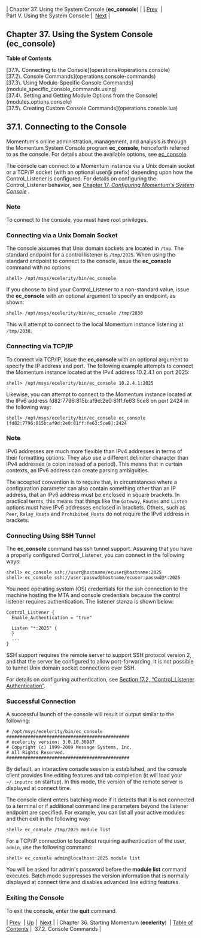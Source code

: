 | Chapter 37. Using the System Console (**ec_console**) |
| [Prev](conf.starting)  | Part V. Using the System Console |  [Next](operations.console-commands) |

## Chapter 37. Using the System Console (ec_console)

**Table of Contents**

<dl class="toc">

<dt>[37.1\. Connecting to the Console](operations#operations.console)</dt>

<dt>[37.2\. Console Commands](operations.console-commands)</dt>

<dt>[37.3\. Using Module-Specific Console Commands](module_specific_console_commands.using)</dt>

<dt>[37.4\. Setting and Getting Module Options from the Console](modules.options.console)</dt>

<dt>[37.5\. Creating Custom Console Commands](operations.console.lua)</dt>

</dl>

## 37.1. Connecting to the Console

Momentum's online administration, management, and analysis is through the Momentum System Console program **ec_console**, henceforth referred to as the console. For details about the available options, see [ec_console](executable.ec_console "ec_console").

The console can connect to a Momentum instance via a Unix domain socket or a TCP/IP socket (with an optional user@ prefix) depending upon how the Control_Listener is configured. For details on configuring the Control_Listener behavior, see [Chapter 17, *Configuring Momentum's System Console*](control_listener "Chapter 17. Configuring Momentum's System Console") .

### Note

To connect to the console, you must have root privileges.

### Connecting via a Unix Domain Socket

The console assumes that Unix domain sockets are located in `/tmp`. The standard endpoint for a control listener is `/tmp/2025`. When using the standard endpoint to connect to the console, issue the **ec_console** command with no options:

`shell> /opt/msys/ecelerity/bin/ec_console`

If you choose to bind your Control_Listener to a non-standard value, issue the **ec_console** with an optional argument to specify an endpoint, as shown:

`shell> /opt/msys/ecelerity/bin/ec_console /tmp/2030`

This will attempt to connect to the local Momentum instance listening at `/tmp/2030`.

### Connecting via TCP/IP

To connect via TCP/IP, issue the **ec_console** with an optional argument to specify the IP address and port. The following example attempts to connect the Momentum instance located at the IPv4 address 10.2.4.1 on port 2025:

`shell> /opt/msys/ecelerity/bin/ec_console 10.2.4.1:2025`

Likewise, you can attempt to connect to the Momentum instance located at the IPv6 address fd82:7796:815b:af9d:2e0:81ff:fe63:5ce8 on port 2424 in the following way:

`shell> /opt/msys/ecelerity/bin/ec_console ec_console [fd82:7796:815b:af9d:2e0:81ff:fe63:5ce8]:2424`
### Note

IPv6 addresses are much more flexible than IPv4 addresses in terms of their formatting options. They also use a different delimiter character than IPv4 addresses (a colon instead of a period). This means that in certain contexts, an IPv6 address can create parsing ambiguities.

The accepted convention is to require that, in circumstances where a configuration parameter can also contain something other than an IP address, that an IPv6 address must be enclosed in square brackets. In practical terms, this means that things like the `Gateway`, `Routes` and `Listen` options must have IPv6 addresses enclosed in brackets. Others, such as `Peer`, `Relay_Hosts` and `Prohibited_Hosts` do not require the IPv6 address in brackets.

### Connecting Using SSH Tunnel

The **ec_console** command has ssh tunnel support. Assuming that you have a properly configured Control_Listener, you can connect in the following ways:

```
shell> ec_console ssh://user@hostname/ecuser@hostname:2025
shell> ec_console ssh://user:passwd@hostname/ecuser:passwd@*:2025
```

You need operating system (OS) credentials for the ssh connection to the machine hosting the MTA and console credentials because the control listener requires authentication. The listener stanza is shown below:

```
Control_Listener {
  Enable_Authentication = "true"

  Listen "*:2025" {
  }
  ...
}
```

SSH support requires the remote server to support SSH protocol version 2, and that the server be configured to allow port-forwarding. It is not possible to tunnel Unix domain socket connections over SSH.

For details on configuring authentication, see [Section 17.2, “Control_Listener Authentication”](control_auth "17.2. Control_Listener Authentication").

### Successful Connection

A successful launch of the console will result in output similar to the following:

```
# /opt/msys/ecelerity/bin/ec_console
##############################################
# ecelerity version: 3.0.10.30987
# Copyright (c) 1999-2009 Message Systems, Inc.
# All Rights Reserved.
##############################################
```

By default, an interactive console session is established, and the console client provides line editing features and tab completion (it will load your `~/.inputrc` on startup). In this mode, the version of the remote server is displayed at connect time.

The console client enters batching mode if it detects that it is not connected to a terminal or if additional command line parameters beyond the listener endpoint are specified. For example, you can list all your active modules and then exit in the following way:

`shell> ec_console /tmp/2025 module list`

For a TCP/IP connection to localhost requiring authentication of the user, `admin`, use the following command:

`shell> ec_console admin@localhost:2025 module list`

You will be asked for admin's password before the **module list**      command executes. Batch mode suppresses the version information that is normally displayed at connect time and disables advanced line editing features.

### Exiting the Console

To exit the console, enter the **quit** command.

| [Prev](conf.starting)  | [Up](p.operations) |  [Next](operations.console-commands) |
| Chapter 36. Starting Momentum (**ecelerity**)  | [Table of Contents](index) |  37.2. Console Commands |

